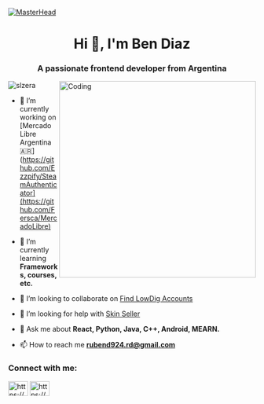 [![MasterHead](https://1.bp.blogspot.com/-7A4WynwLsMw/XbBpCXG8fHI/AAAAAAAAMt4/uOa1bpLskYgrwGbllhSu2SDj_Mig8SXJQCLcBGAsYHQ/s1600/2000_600px.gif)](https://rishavchanda.io)
<h1 align="center">Hi 👋, I'm Ben Diaz</h1>
<h3 align="center">A passionate frontend developer from Argentina</h3>
<img align="right" alt="Coding" width="400" src="https://camo.githubusercontent.com/19db51af5f90f1b152bc0b9078f5fe97053955be5074f03f17019c70345bdcdb/68747470733a2f2f6d69726f2e6d656469756d2e636f6d2f6d61782f313336302f302a37513379765349765f7430696f4a2d5a2e676966">

<p align="left"> <img src="https://komarev.com/ghpvc/?username=slzera&label=Profile%20views&color=0e75b6&style=flat" alt="slzera" /> </p>

- 🔭 I’m currently working on [Mercado Libre Argentina 🇦🇷](https://github.com/Ezzpify/SteamAuthenticator](https://github.com/Fersca/MercadoLibre)

- 🌱 I’m currently learning **Frameworks, courses, etc.**

- 👯 I’m looking to collaborate on [Find LowDig Accounts](https://github.com/Ezzpify/FindLowDigAccounts)

- 🤝 I’m looking for help with [Skin Seller](https://github.com/Ezzpify/Skinseller)

- 💬 Ask me about **React, Python, Java, C++, Android, MEARN.**

- 📫 How to reach me **rubend924.rd@gmail.com**

<h3 align="left">Connect with me:</h3>
<p align="left">
<a href="https://linkedin.com/in/https://www.linkedin.com/in/ben-diaz-b846091a5/" target="blank"><img align="center" src="https://raw.githubusercontent.com/rahuldkjain/github-profile-readme-generator/master/src/images/icons/Social/linked-in-alt.svg" alt="https://www.linkedin.com/in/ben-diaz-b846091a5/" height="30" width="40" /></a>
<a href="https://fb.com/https://www.facebook.com/profile.php?id=100092448127357" target="blank"><img align="center" src="https://raw.githubusercontent.com/rahuldkjain/github-profile-readme-generator/master/src/images/icons/Social/facebook.svg" alt="https://www.facebook.com/profile.php?id=100092448127357" height="30" width="40" /></a>
</p>
